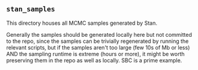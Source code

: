 ## `stan_samples`

This directory houses all MCMC samples generated by Stan.

Generally the samples should be generated locally here but not committed to the repo, since the samples can be trivially regenerated by running the relevant scripts, but if the samples aren't too large (few 10s of Mb or less) AND the sampling runtime is extreme (hours or more), it might be worth preserving them in the repo as well as locally. SBC is a prime example.